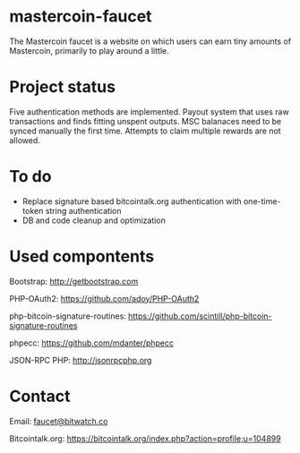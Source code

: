 mastercoin-faucet
=================
The Mastercoin faucet is a website on which users can earn 
tiny amounts of Mastercoin, primarily to play around a little.

Project status
=================
Five authentication methods are implemented. Payout system that
uses raw transactions and finds fitting unspent outputs. MSC 
balanaces need to be synced manually the first time. Attempts
to claim multiple rewards are not allowed.

To do
=================
- Replace signature based bitcointalk.org authentication with
  one-time-token string authentication
- DB and code cleanup and optimization

Used compontents
=================
Bootstrap:
http://getbootstrap.com

PHP-OAuth2:
https://github.com/adoy/PHP-OAuth2

php-bitcoin-signature-routines:
https://github.com/scintill/php-bitcoin-signature-routines

phpecc:
https://github.com/mdanter/phpecc

JSON-RPC PHP:
http://jsonrpcphp.org

Contact
=================
Email:
faucet@bitwatch.co

Bitcointalk.org:
https://bitcointalk.org/index.php?action=profile;u=104899